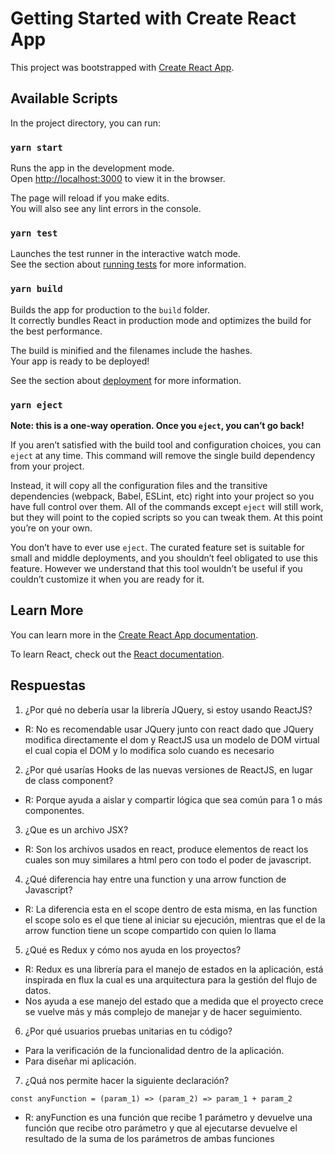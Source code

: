 # Getting Started with Create React App

This project was bootstrapped with [Create React App](https://github.com/facebook/create-react-app).

## Available Scripts

In the project directory, you can run:

### `yarn start`

Runs the app in the development mode.\
Open [http://localhost:3000](http://localhost:3000) to view it in the browser.

The page will reload if you make edits.\
You will also see any lint errors in the console.

### `yarn test`

Launches the test runner in the interactive watch mode.\
See the section about [running tests](https://facebook.github.io/create-react-app/docs/running-tests) for more information.

### `yarn build`

Builds the app for production to the `build` folder.\
It correctly bundles React in production mode and optimizes the build for the best performance.

The build is minified and the filenames include the hashes.\
Your app is ready to be deployed!

See the section about [deployment](https://facebook.github.io/create-react-app/docs/deployment) for more information.

### `yarn eject`

**Note: this is a one-way operation. Once you `eject`, you can’t go back!**

If you aren’t satisfied with the build tool and configuration choices, you can `eject` at any time. This command will remove the single build dependency from your project.

Instead, it will copy all the configuration files and the transitive dependencies (webpack, Babel, ESLint, etc) right into your project so you have full control over them. All of the commands except `eject` will still work, but they will point to the copied scripts so you can tweak them. At this point you’re on your own.

You don’t have to ever use `eject`. The curated feature set is suitable for small and middle deployments, and you shouldn’t feel obligated to use this feature. However we understand that this tool wouldn’t be useful if you couldn’t customize it when you are ready for it.

## Learn More

You can learn more in the [Create React App documentation](https://facebook.github.io/create-react-app/docs/getting-started).

To learn React, check out the [React documentation](https://reactjs.org/).

## Respuestas

1. ¿Por qué no debería usar la librería JQuery, si estoy usando ReactJS?
  * R: No es recomendable usar JQuery junto con react dado que JQuery modifica directamente el dom y ReactJS usa un modelo de DOM virtual el cual copia el DOM y lo modifica solo cuando es necesario

2. ¿Por qué usarías Hooks de las nuevas versiones de ReactJS, en lugar de class component? 
  * R: Porque ayuda a  aislar y compartir lógica que sea común para 1 o más componentes.

3. ¿Que es un archivo JSX?
  * R: Son los archivos usados en react, produce elementos de react los cuales son muy similares a html pero con todo el poder de javascript.

4. ¿Qué diferencia hay entre una function y una arrow function de Javascript?
  * R: La diferencia esta en el scope dentro de esta misma, en las function el scope solo es el que tiene al iniciar su ejecución, mientras que el de la arrow function tiene un scope compartido con quien lo llama

5. ¿Qué es Redux y cómo nos ayuda en los proyectos?
  * R: Redux es una librería para el manejo de estados en la aplicación, está inspirada en flux la cual es una arquitectura para la gestión del flujo de datos.
  * Nos ayuda a ese manejo del estado que a medida que el proyecto crece se vuelve más y más complejo de manejar y de hacer seguimiento.

6. ¿Por qué usuarios pruebas unitarias en tu código?
  * Para la verificación de la funcionalidad dentro de la aplicación.
  * Para diseñar mi aplicación.

7. ¿Quá nos permite hacer la siguiente declaración?
  ``` 
  const anyFunction = (param_1) => (param_2) => param_1 + param_2
  ```
  * R: anyFunction es una función que recibe 1 parámetro y devuelve una función que recibe otro parámetro y que al ejecutarse devuelve el resultado de la suma de los parámetros de ambas funciones  
